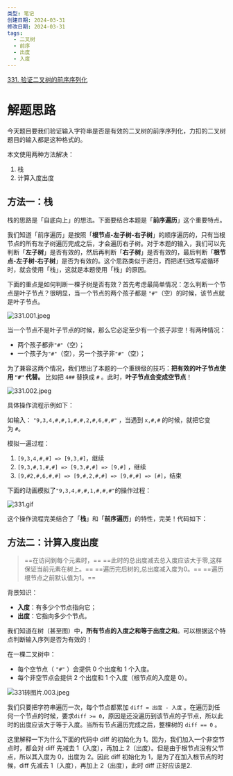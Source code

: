 ```yaml
---
类型: 笔记
创建日期: 2024-03-31
修改日期: 2024-03-31
tags:
  - 二叉树
  - 前序
  - 出度
  - 入度
---
```

[331. 验证二叉树的前序序列化](https://leetcode-cn.com/problems/verify-preorder-serialization-of-a-binary-tree/)

# 解题思路

今天题目要我们验证输入字符串是否是有效的二叉树的前序序列化，力扣的二叉树题目的输入都是这种格式的。

本文使用两种方法解决：

1. 栈
2. 计算入度出度

## 方法一：栈

栈的思路是「自底向上」的想法。下面要结合本题是「**前序遍历**」这个重要特点。

我们知道「前序遍历」是按照「**根节点-左子树-右子树**」的顺序遍历的，只有当根节点的所有左子树遍历完成之后，才会遍历右子树。对于本题的输入，我们可以先判断「**左子树**」是否有效的，然后再判断「**右子树**」是否有效的，最后判断「**根节点-左子树-右子树**」是否为有效的。这个思路类似于递归，而把递归改写成循环时，就会使用「栈」，这就是本题使用「栈」的原因。

下面的重点是如何判断一棵子树是否有效？首先考虑最简单情况：怎么判断一个节点是叶子节点？很明显，当一个节点的两个孩子都是 `"#"`（空）的时候，该节点就是叶子节点。

![331.001.jpeg](https://pic.leetcode-cn.com/1615514464-BqZzYz-331.001.jpeg)

当一个节点不是叶子节点的时候，那么它必定至少有一个孩子非空！有两种情况：

- 两个孩子都非`"#"`（空）；
- 一个孩子为`"#"`（空），另一个孩子非`"#"`（空）；

为了兼容这两个情况，我们想出了本题的一个重磅级的技巧：**把有效的叶子节点使用 `"#"` 代替。** 比如把 `4##` 替换成 `#` 。此时，**叶子节点会变成空节点**！

![331.002.jpeg](https://pic.leetcode-cn.com/1615514475-eyLemW-331.002.jpeg)

具体操作流程示例如下：

如输入： `"9,3,4,#,#,1,#,#,2,#,6,#,#"` ，当遇到 `x,#,#` 的时候，就把它变为 `#`。

模拟一遍过程：

1. `[9,3,4,#,#] => [9,3,#]`，继续
2. `[9,3,#,1,#,#] => [9,3,#,#] => [9,#]` ，继续
3. `[9,#2,#,6,#,#] => [9,#,2,#,#] => [9,#,#] => [#]`，结束

下面的动画模拟了`"9,3,4,#,#,1,#,#,#"`的操作过程：

![331.gif](https://pic.leetcode-cn.com/1615551708-uxodPT-331.gif)

这个操作流程完美结合了「**栈**」和「**前序遍历**」的特性，完美！代码如下：


## 方法二：计算入度出度

>==在访问到每个元素时，==
>==此时的总出度减去总入度应该大于零,这样保证当前元素在树上。==
>==遍历完后树的,总出度减入度为0。==
>==遍历根节点之前默认值为1。==
<!--SR:!2024-04-03,3,250!2024-04-03,3,250!2024-04-03,3,250!2024-04-03,3,250-->

背景知识：

- **入度**：有多少个节点指向它；
- **出度**：它指向多少个节点。

我们知道在树（甚至图）中，**所有节点的入度之和等于出度之和**。可以根据这个特点判断输入序列是否为有效的！

在一棵二叉树中：

- 每个空节点（ `"#"` ）会提供 0 个出度和 1 个入度。
- 每个非空节点会提供 2 个出度和 1 个入度（根节点的入度是 0）。

![331转图片.003.jpeg](https://pic.leetcode-cn.com/1615552473-UUReDo-331%E8%BD%AC%E5%9B%BE%E7%89%87.003.jpeg)

我们只要把字符串遍历一次，每个节点都累加 `diff = 出度 - 入度` 。在遍历到任何一个节点的时候，要求`diff >= 0`，原因是还没遍历到该节点的子节点，所以此时的出度应该大于等于入度。当所有节点遍历完成之后，整棵树的 `diff == 0` 。 

这里解释一下为什么下面的代码中 diff 的初始化为 1。因为，我们加入一个非空节点时，都会对 diff 先减去 1（入度），再加上 2（出度）。但是由于根节点没有父节点，所以其入度为 0，出度为 2。因此 diff 初始化为 1，是为了在加入根节点的时候，diff 先减去 1（入度），再加上 2（出度），此时 diff 正好应该是2.




